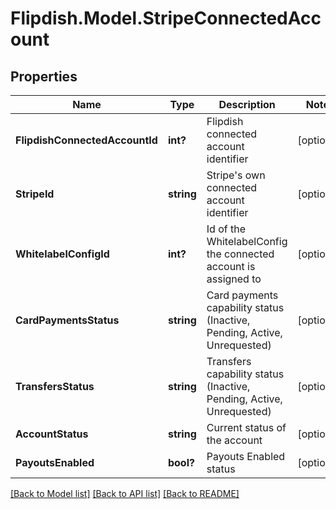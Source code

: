 # Flipdish.Model.StripeConnectedAccount
## Properties

Name | Type | Description | Notes
------------ | ------------- | ------------- | -------------
**FlipdishConnectedAccountId** | **int?** | Flipdish connected account identifier | [optional] 
**StripeId** | **string** | Stripe&#39;s own connected account identifier | [optional] 
**WhitelabelConfigId** | **int?** | Id of the WhitelabelConfig the connected account is assigned to | [optional] 
**CardPaymentsStatus** | **string** | Card payments capability status (Inactive, Pending, Active, Unrequested) | [optional] 
**TransfersStatus** | **string** | Transfers capability status (Inactive, Pending, Active, Unrequested) | [optional] 
**AccountStatus** | **string** | Current status of the account | [optional] 
**PayoutsEnabled** | **bool?** | Payouts Enabled status | [optional] 

[[Back to Model list]](../README.md#documentation-for-models) [[Back to API list]](../README.md#documentation-for-api-endpoints) [[Back to README]](../README.md)

